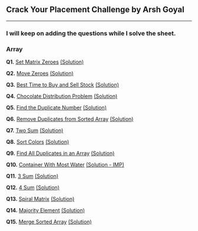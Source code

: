 ## Crack Your Placement Challenge by Arsh Goyal

---

### I will keep on adding the questions while I solve the sheet.

### Array


**Q1.** [Set Matrix Zeroes](https://leetcode.com/problems/set-matrix-zeroes/description/) [(Solution)](/Array/Q1_set_matrix_zeroes.cpp)

**Q2.** [Move Zeroes](https://leetcode.com/problems/move-zeroes/description/) [(Solution)](/Array/Q2.%20move-Zeroes.cpp)

**Q3.** [Best Time to Buy and Sell Stock](https://leetcode.com/problems/best-time-to-buy-and-sell-stock/description/) [(Solution)](/Array/Q3.%20Buy%20and%20sell%20stock.cpp)

**Q4.** [Chocolate Distribution Problem](https://www.geeksforgeeks.org/chocolate-distribution-problem/) [(Solution)](/Array/Q4.%20Choclate%20Problem.cpp)

**Q5.** [Find the Duplicate Number](https://leetcode.com/problems/find-the-duplicate-number/description/) [(Solution)](/Arrays/Q5.Duplicates.cpp)

**Q6.** [Remove Duplicates from Sorted Array](https://leetcode.com/problems/remove-duplicates-from-sorted-array/description/) [(Solution)](/Arrays/Q6.removeDublicates.cpp)

**Q7.** [Two Sum](https://leetcode.com/problems/two-sum/description/) [(Solution)](/Arrays/Q7.TwoSum.cpp)

**Q8.** [Sort Colors](https://leetcode.com/problems/sort-colors/description/) [(Solution)](/Arrays/Q8.sortcolors.cpp)

**Q9.** [Find All Duplicates in an Array](https://leetcode.com/problems/find-all-duplicates-in-an-array/description/) [(Solution)](/Arrays/Q9.findDublicates.cpp)

**Q10.** [Container With Most Water](https://leetcode.com/problems/container-with-most-water/description/) [(Solution - IMP)](/Arrays/Q10.WAter%20Container.cpp)

**Q11.** [3 Sum](https://leetcode.com/problems/3sum/description/) [(Solution)](/Arrays/Q.11%203Sum.cpp)

**Q12.** [4 Sum](https://leetcode.com/problems/4sum/description/) [(Solution)](/Arrays/Q12.4Sum.cpp)

**Q13.** [Spiral Matrix](https://leetcode.com/problems/spiral-matrix/description/) [(Solution)](/Arrays/Q13.%20Spiralmatrix.cpp)

**Q14.** [Majority Element](https://leetcode.com/problems/majority-element/description/) [(Solution)](/Arrays/Q14.majority%20Element.cpp)

**Q15.** [Merge Sorted Array](https://leetcode.com/problems/merge-sorted-array/description/) [(Solution)](/Arrays/Q15.Merge%20sort.cpp)



